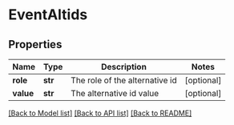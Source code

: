 # EventAltids

## Properties
Name | Type | Description | Notes
------------ | ------------- | ------------- | -------------
**role** | **str** | The role of the alternative id | [optional] 
**value** | **str** | The alternative id value | [optional] 

[[Back to Model list]](../README.md#documentation-for-models) [[Back to API list]](../README.md#documentation-for-api-endpoints) [[Back to README]](../README.md)

